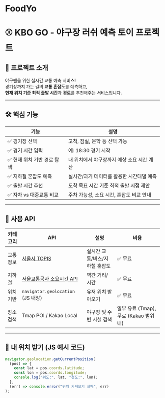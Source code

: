 # FoodYo
# ⚾ KBO GO - 야구장 러쉬 예측 토이 프로젝트

## 🎯 프로젝트 소개

야구팬을 위한 실시간 교통 예측 서비스!  
경기장까지 가는 길의 **교통 혼잡도**를 예측하고,  
**현재 위치 기준 최적 출발 시간**과 **경로**를 추천해주는 서비스입니다.

---

## 🛠️ 핵심 기능

| 기능 | 설명 |
|------|------|
| ✅ 경기장 선택 | 고척, 잠실, 문학 등 선택 가능 |
| ✅ 경기 시간 입력 | 예: 18:30 경기 시작 |
| ✅ 현재 위치 기반 경로 탐색 | 내 위치에서 야구장까지 예상 소요 시간 계산 |
| ✅ 지하철 혼잡도 예측 | 실시간/과거 데이터를 활용한 시간대별 예측 |
| ✅ 출발 시간 추천 | 도착 목표 시간 기준 최적 출발 시점 제안 |
| ✅ 자차 vs 대중교통 비교 | 주차 가능성, 소요 시간, 혼잡도 비교 안내 |

---

## 🧩 사용 API

| 카테고리 | API | 설명 | 비용 |
|----------|-----|------|------|
| 교통정보 | [서울시 TOPIS](https://topis.seoul.go.kr/refRoom/openRefRoom_4.do) | 실시간 교통/버스/지하철 혼잡도 | ✅ 무료 |
| 지하철 | [서울교통공사 소요시간 API](https://www.data.go.kr/data/15057802/openapi.do) | 역간 거리/시간 | ✅ 무료 |
| 위치 기반 | `navigator.geolocation` (JS 내장) | 유저 위치 받아오기 | ✅ 무료 |
| 장소 검색 | Tmap POI / Kakao Local | 야구장 및 주변 시설 검색 | 일부 유료 (Tmap), 무료 (Kakao 범위 내) |

---

## 📍 내 위치 받기 (JS 예시 코드)

```javascript
navigator.geolocation.getCurrentPosition(
  (pos) => {
    const lat = pos.coords.latitude;
    const lon = pos.coords.longitude;
    console.log("위도:", lat, "경도:", lon);
  },
  (err) => console.error("위치 가져오기 실패", err)
);
